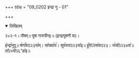 +++
title = "09_0202 इन्द्रा नु - 01"

+++
<details open><summary>लिखितम्</summary>

२०२-१। पौषम्॥ पूषा गायत्रीन्द्रः॥ (इन्द्रापूषणौ वा)।

इ꣥न्द्रा꣯नुपू॥ ष꣢णा꣡꣯वाऽ२३या꣢म्। सा꣡ख्या꣯य꣢। सुव꣡स्ताऽ२३या꣢इ॥ हू꣡वेऽ᳒२᳒मा꣡वाऽ२३। ज꣢सो꣡ऽ२३४वा꣥॥ ता꣤ऽ५योऽ६"हा꣥इ॥
</details>